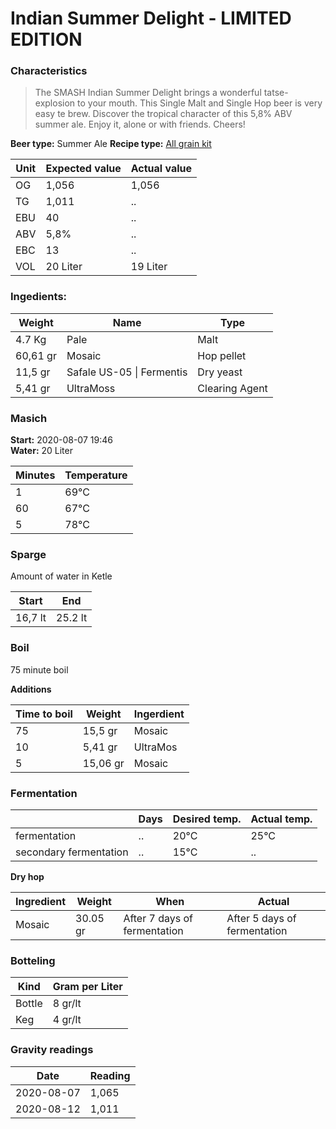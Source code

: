 # Indian Summer Delight - LIMITED EDITION

### Characteristics

> The SMASH Indian Summer Delight brings a wonderful tatse-explosion to your mouth. This Single Malt and Single Hop beer is very easy te brew. Discover the tropical character of this 5,8% ABV summer ale. Enjoy it, alone or with friends. Cheers!

**Beer type:** Summer Ale
**Recipe type:** [All grain kit](https://www.braumarkt.com/en/catalog/product/view/id/4784/s/arsegan-all-grain-kit-indian-summer-delight-ltd-edition/category/753/)

| Unit | Expected value | Actual value |
| --- | --- | --- |
| OG | 1,056  | 1,056 |
| TG | 1,011  | .. |
| EBU | 40  | .. |
| ABV | 5,8%  | .. |
| EBC | 13  | .. |
| VOL | 20 Liter | 19 Liter |


### Ingedients:
| Weight | Name | Type |
| --- | --- | --- |
| 4.7 Kg  | Pale  | Malt |
| 60,61 gr  | Mosaic  | Hop pellet|
| 11,5 gr  | Safale US-05 \| Fermentis | Dry yeast|
| 5,41 gr  | UltraMoss | Clearing Agent |

### Masich
**Start:** 2020-08-07 19:46 <br>
**Water:** 20 Liter

| Minutes | Temperature |
| --- | --- |
| 1 | 69°C |
| 60 | 67°C |
| 5 | 78°C |


### Sparge
Amount of water in Ketle

| Start | End |
| --- | --- |
| 16,7 lt | 25.2 lt |


### Boil
75 minute boil

**Additions**

| Time to boil | Weight | Ingerdient |
| --- | --- | --- |
| 75 | 15,5 gr | Mosaic |
| 10 | 5,41 gr | UltraMos |
| 5 | 15,06 gr | Mosaic |


### Fermentation
|  | Days | Desired temp. | Actual temp. |
| --- | --- | --- | --- |
| fermentation | .. | 20°C | 25°C |
| secondary fermentation| .. | 15°C | .. |

**Dry hop**

| Ingredient | Weight | When | Actual
| --- | --- | --- | --- |
| Mosaic | 30.05 gr | After 7 days of fermentation | After 5 days of fermentation



### Botteling
| Kind | Gram per Liter |
| --- | --- |
| Bottle | 8 gr/lt |
| Keg | 4 gr/lt |


### Gravity readings
| Date | Reading |
| --- | --- |
| 2020-08-07 | 1,065 |
| 2020-08-12 | 1,011 |
